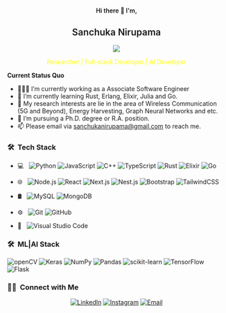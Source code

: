 <p align='center'>
  <h4 align='center' style = "font-weight:600"> Hi there 👋 I'm,</h4>
  <h2 align='center' style = "font-weight:600">Sanchuka Nirupama</h2>
</p>
<p align="center"><img src="https://visitor-badge.laobi.icu/badge?page_id=sanchukanirupama.visitor-badge" /></p>

<p align='center' style="color:yellow">
Researcher | Full-stack Developer | AI Developer
</p>

**Current Status Quo**

- 👨🏻‍💻 I’m currently working as a Associate Software Engineer
- 🌱 I’m currently learning Rust, Erlang, Elixir, Julia and Go.
- 🤔 My research interests are lie in the area of Wireless Communication (5G and Beyond), Energy Harvesting, Graph Neural Networks and etc.
- 💼 I’m pursuing a Ph.D. degree or R.A. position.
- 📫 Please email via sanchukanirupama@gmail.com to reach me.

<h3> 🛠 &nbsp;Tech Stack</h3>

- 💻 &nbsp;
  ![Python](https://img.shields.io/badge/-Python-333333?style=flat&logo=python)
  ![JavaScript](https://img.shields.io/badge/-JavaScript-333333?style=flat&logo=javascript)
  ![C++](https://img.shields.io/badge/-C++-333333?style=flat&logo=C%2B%2B&logoColor=00599C)
  ![TypeScript](https://img.shields.io/badge/-Typescript-333333?style=flat&logo=typescript)
  ![Rust](https://img.shields.io/badge/-Rust-333333?style=flat&logo=rust)
  ![Elixir](https://img.shields.io/badge/-Elixir-333333?style=flat&logo=elixir)
  ![Go](https://img.shields.io/badge/-Go-333333?style=flat&logo=go)

- 🌐 &nbsp;
  ![Node.js](https://img.shields.io/badge/-Node.js-333333?style=flat&logo=node.js)
  ![React](https://img.shields.io/badge/-React-333333?style=flat&logo=react)
  ![Next.js](https://img.shields.io/badge/-Next.js-333333?style=flat&logo=next.js)
  ![Nest.js](https://img.shields.io/badge/-Nest.js-333333?style=flat&logo=nestjs)
  ![Bootstrap](https://img.shields.io/badge/-Bootstrap-333333?style=flat&logo=bootstrap&logoColor=563D7C)
  ![TailwindCSS](https://img.shields.io/badge/-TailwindCSS-333333?style=flat&logo=TailwindCSS)

- 🛢 &nbsp;
  ![MySQL](https://img.shields.io/badge/-MySQL-333333?style=flat&logo=mysql)
  ![MongoDB](https://img.shields.io/badge/-MongoDB-333333?style=flat&logo=mongodb)
- ⚙️ &nbsp;
  ![Git](https://img.shields.io/badge/-Git-333333?style=flat&logo=git)
  ![GitHub](https://img.shields.io/badge/-GitHub-333333?style=flat&logo=github)

- 🔧 &nbsp;
  ![Visual Studio Code](https://img.shields.io/badge/-Visual%20Studio%20Code-333333?style=flat&logo=visual-studio-code&logoColor=007ACC)

<h3> 🛠 &nbsp;ML|AI Stack</h3>

![openCV](https://img.shields.io/badge/opencv-%23white.svg?style=for-the-flat&logo=opencv&logoColor=white) ![Keras](https://img.shields.io/badge/Keras-%23D00000.svg?style=flat&logo=Keras&logoColor=white) ![NumPy](https://img.shields.io/badge/numpy-%23013243.svg?style=flat&logo=numpy&logoColor=white) ![Pandas](https://img.shields.io/badge/pandas-%23150458.svg?style=flat&logo=pandas&logoColor=white) ![scikit-learn](https://img.shields.io/badge/scikit--learn-%23F7931E.svg?style=flat&logo=scikit-learn&logoColor=white) ![TensorFlow](https://img.shields.io/badge/TensorFlow-%23FF6F00.svg?style=flat&logo=TensorFlow&logoColor=white)
![Flask](https://img.shields.io/badge/Flask-%23013243.svg?style=flat&logo=Flask&logoColor=white)

<h3> 🤝🏻 &nbsp;Connect with Me </h3>

<p align="center">
<a href="https://www.linkedin.com/in/sanchukanirupama/"><img alt="LinkedIn" src="https://img.shields.io/badge/LinkedIn-Sanchuka%20Nirupama%20-blue?style=flat-square&logo=linkedin"></a>
<a href="https://www.instagram.com/sanchukanirupama/"><img alt="Instagram" src="https://img.shields.io/badge/Instagram-sanchukanirupama-red?style=flat-square&logo=instagram"></a>
<a href="mailto:sanchukanirupama@gmail.com"><img alt="Email" src="https://img.shields.io/badge/Email-sanchukanirupama@gmail.com-green?style=flat-square&logo=gmail"></a>
</p>
